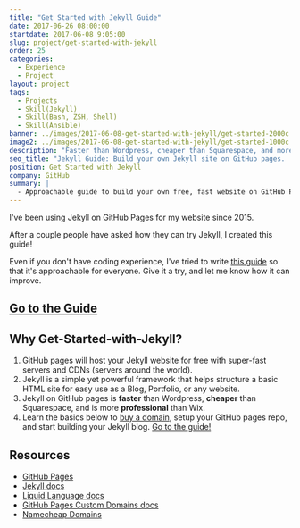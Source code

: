 ```yaml
---
title: "Get Started with Jekyll Guide"
date: 2017-06-26 08:00:00
startdate: 2017-06-08 9:05:00
slug: project/get-started-with-jekyll
order: 25
categories:
  - Experience
  - Project
layout: project
tags:
  - Projects
  - Skill(Jekyll)
  - Skill(Bash, ZSH, Shell)
  - Skill(Ansible)
banner: ../images/2017-06-08-get-started-with-jekyll/get-started-2000c.png
image2: ../images/2017-06-08-get-started-with-jekyll/get-started-1000c.png
description: "Faster than Wordpress, cheaper than Squarespace, and more professional than Wix."
seo_title: "Jekyll Guide: Build your own Jekyll site on GitHub pages. | Andrew Paradi Alexander"
position: Get Started with Jekyll
company: GitHub
summary: |
  - Approachable guide to build your own free, fast website on GitHub Pages
---
```


I've been using Jekyll on GitHub Pages for my website since 2015.

After a couple people have asked how they can try Jekyll, I created this guide!

Even if you don't have coding experience, I've tried to write [this guide](/get-started-with-jekyll/) so that it's approachable for everyone. Give it a try, and let me know how it can improve.

## [Go to the Guide](/get-started-with-jekyll/)

## Why Get-Started-with-Jekyll?

1. GitHub pages will host your Jekyll website for free with super-fast servers and CDNs (servers around the world).
2. Jekyll is a simple yet powerful framework that helps structure a basic HTML site for easy use as a Blog, Portfolio, or any website.
3. Jekyll on GitHub pages is **faster** than Wordpress, **cheaper** than Squarespace, and is more **professional** than Wix.
4. Learn the basics below to [buy a domain](https://www.namecheap.com/), setup your GitHub pages repo, and start building your Jekyll blog. [Go to the guide!](/get-started-with-jekyll/)

## Resources

- [GitHub Pages](https://pages.github.com/)
- [Jekyll docs](https://jekyllrb.com/docs/home/)
- [Liquid Language docs](https://shopify.github.io/liquid/)
- [GitHub Pages Custom Domains docs](https://help.github.com/articles/using-a-custom-domain-with-github-pages/)
- [Namecheap Domains](https://www.namecheap.com/)
